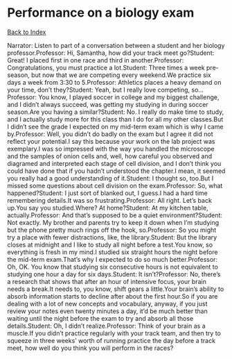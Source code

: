 # Performance on a biology exam
[Back to Index](https://github.com/windows10010/tpoExtractor/blog/master/README.md)

Narrator: Listen to part of a conversation between a student and her biology professor.Professor: Hi, Samantha, how did your track meet go?Student: Great! I placed first in one race and third in another.Professor: Congratulations, you must practice a lot.Student: Three times a week pre-season, but now that we are competing every weekend.We practice six days a week from 3:30 to 5.Professor: Athletics places a heavy demand on your time, don’t they?Student: Yeah, but I really love competing, so…Professor: You know, I played soccer in college and my biggest challenge, and I didn’t always succeed, was getting my studying in during soccer season.Are you having a similar?Student: No. I really do make time to study, and I actually study more for this class than I do for all my other classes.But I didn’t see the grade I expected on my mid-term exam which is why I came by.Professor: Well, you didn’t do badly on the exam but I agree it did not reflect your potential.I say this because your work on the lab project was exemplary.I was so impressed with the way you handled the microscope and the samples of onion cells and, well, how careful you observed and diagramed and interpreted each stage of cell division, and I don’t think you could have done that if you hadn’t understood the chapter.I mean, it seemed you really had a good understanding of it.Student: I thought so, too.But I missed some questions about cell division on the exam.Professor: So, what happened?Student: I just sort of blanked out, I guess.I had a hard time remembering details.It was so frustrating.Professor: All right. Let’s back up.You say you studied.Where? At home?Student: At my kitchen table, actually.Professor: And that’s supposed to be a quiet environment?Student: Not exactly. My brother and parents try to keep it down when I’m studying but the phone pretty much rings off the hook, so.Professor: So you might try a place with fewer distractions, like, the library.Student: But the library closes at midnight and I like to study all night before a test.You know, so everything is fresh in my mind.I studied six straight hours the night before the mid-term exam.That’s why I expected to do so much better.Professor: Oh, OK. You know that studying six consecutive hours is not equivalent to studying one hour a day for six days.Student: It isn’t?Professor: No, there’s a research that shows that after an hour of intensive focus, your brain needs a break.It needs to, you know, shift gears a little.Your brain’s ability to absorb information starts to decline after about the first hour.So if you are dealing with a lot of new concepts and vocabulary, anyway, if you just review your notes even twenty minutes a day, it’d be much better than waiting until the night before the exam to try and absorb all those details.Student: Oh, I didn’t realize.Professor: Think of your brain as a muscle.If you didn’t practice regularly with your track team, and then try to squeeze in three weeks’ worth of running practice the day before a track meet, how well do you think you will perform in the races? 